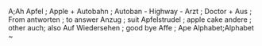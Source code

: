 A;Ah
Apfel ; Apple +
Autobahn ; Autoban - Highway -
Arzt ; Doctor +
Aus ; From
antworten ; to answer
Anzug ; suit
Apfelstrudel ; apple cake
andere ; other
auch; also
Auf Wiedersehen ; good bye
Affe ; Ape
Alphabet;Alphabet ~

